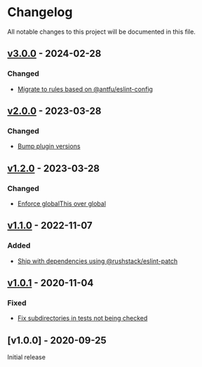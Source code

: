 # Changelog
All notable changes to this project will be documented in this file.

<a name="v3.0.0"></a>
## [v3.0.0](https://github.com/rubensworks/eslint-config/compare/v2.0.0...v3.0.0) - 2024-02-28

### Changed
* [Migrate to rules based on @antfu/eslint-config](https://github.com/rubensworks/eslint-config/commit/f8a3cf265b7306098f39b3899a667f5c58cc149c)

<a name="v2.0.0"></a>
## [v2.0.0](https://github.com/rubensworks/eslint-config/compare/v1.2.0...v2.0.0) - 2023-03-28

### Changed
* [Bump plugin versions](https://github.com/rubensworks/eslint-config/commit/c8076f49442a3807d10bd504adc12e3d71d81af3)

<a name="v1.2.0"></a>
## [v1.2.0](https://github.com/rubensworks/eslint-config/compare/v1.1.0...v1.2.0) - 2023-03-28

### Changed
* [Enforce globalThis over global](https://github.com/rubensworks/eslint-config/commit/f8b623cb6ca19a14ebc6506c101fa4428eb9adda)

<a name="v1.1.0"></a>
## [v1.1.0](https://github.com/rubensworks/eslint-config/compare/v1.0.1...v1.1.0) - 2022-11-07

### Added
* [Ship with dependencies using @rushstack/eslint-patch](https://github.com/rubensworks/eslint-config/commit/5d7f460c6f549715dd8e198aec73382a6b207222)

<a name="v1.0.1"></a>
## [v1.0.1](https://github.com/rubensworks/eslint-config/compare/v1.0.0...v1.0.1) - 2020-11-04

### Fixed
* [Fix subdirectories in tests not being checked](https://github.com/rubensworks/eslint-config/commit/db704c9211c6c9cbcb49da8bd146409bf8d1ef7a)

<a name="v1.0.0"></a>
## [v1.0.0] - 2020-09-25

Initial release
